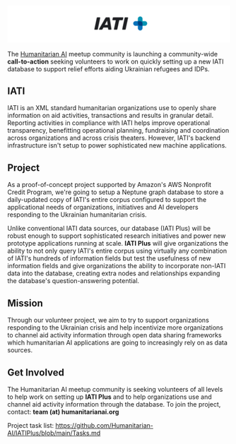 ![IATI Plus](https://github.com/Humanitarian-AI/IATIPlus/blob/main/Media/iati%2B.png)

The [Humanitarian AI](https://humanitarianai.org/) meetup community is launching a community-wide **call-to-action** seeking volunteers to work on quickly setting up a new IATI database to support relief efforts aiding Ukrainian refugees and IDPs.

## IATI

IATI is an XML standard humanitarian organizations use to openly share information on aid activities, transactions and results in granular detail. Reporting activities in compliance with IATI helps improve operational transparency, benefitting operational planning, fundraising and coordination across organizations and across crisis theaters. However, IATI's backend infrastructure isn't setup to power sophisticated new machine applications.

## Project

As a proof-of-concept project supported by Amazon's AWS Nonprofit Credit Program, we're going to setup a Neptune graph database to store a daily-updated copy of IATI's entire corpus configured to support the applicational needs of organizations, initiatives and AI developers responding to the Ukrainian humanitarian crisis.

Unlike conventional IATI data sources, our database (IATI Plus) will be robust enough to support sophisticated research initiatives and power new prototype applications running at scale. **IATI Plus** will give organizations the ability to not only query IATI's entire corpus using virtually any combination of IATI's hundreds of information fields but test the usefulness of new information fields and give organizations the ability to incorporate non-IATI data into the database, creating extra nodes and relationships expanding the database's question-answering potential.

## Mission

Through our volunteer project, we aim to try to support organizations responding to the Ukrainian crisis and help incentivize more organizations to channel aid activity information through open data sharing frameworks which humanitarian AI applications are going to increasingly rely on as data sources.

## Get Involved

The Humanitarian AI meetup community is seeking volunteers of all levels to help work on setting up **IATI Plus** and to help organizations use and channel aid activity information through the database. To join the project, contact: **team (at) humanitarianai.org**

Project task list: https://github.com/Humanitarian-AI/IATIPlus/blob/main/Tasks.md
